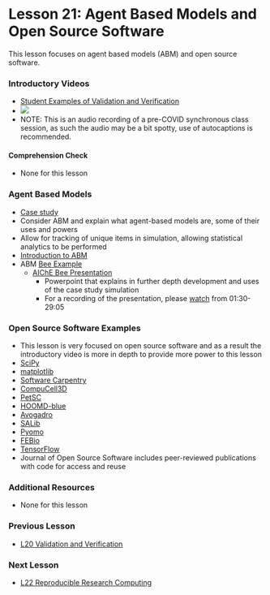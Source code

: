 # **Lesson 21: Agent Based Models and Open Source Software**
This lesson focuses on agent based models (ABM) and open source software.

### **Introductory Videos**
 * [Student Examples of Validation and Verification](https://www.youtube.com/watch?v=60tMapC53Sw&ab_channel=AshleeN.FordVersypt)
 * [![](http://img.youtube.com/vi/60tMapC53Sw/0.jpg)](http://www.youtube.com/watch?v=60tMapC53Sw "")
 * NOTE: This is an audio recording of a pre-COVID synchronous class session, as such the audio may be a bit spotty, use of autocaptions is recommended.
#### **Comprehension Check**
 * None for this lesson
### **Agent Based Models**
* [Case study](https://github.com/ashleefv/BeeNestABM)
* Consider ABM and explain what agent-based models are, some of their uses and powers
* Allow for tracking of unique items in simulation, allowing statistical analytics to be performed
* [Introduction to ABM](https://github.com/ashleefv/ApplNumComp/blob/master/Intro%20to%20ABM.pdf)
* ABM [Bee Example](https://github.com/ashleefv/BeeNestABM)
  * [AIChE Bee Presentation](https://github.com/ashleefv/ApplNumComp/blob/master/AIChE%20Bee%20pres%20ANFV.pdf)
    * Powerpoint that explains in further depth development and uses of the case study simulation
    * For a recording of the presentation, please [watch](https://www.youtube.com/watch?v=xCO1k6Gaex0&feature=emb_title&ab_channel=AshleeN.FordVersypt) from 01:30-29:05
### **Open Source Software Examples**
* This lesson is very focused on open source software and as a result the introductory video is more in depth to provide more power to this lesson
* [SciPy](https://scipy.org/)
* [matplotlib](https://matplotlib.org/)
* [Software Carpentry](https://github.com/swcarpentry)
* [CompuCell3D](https://compucell3d.org/)
* [PetSC](https://www.mcs.anl.gov/petsc/)
* [HOOMD-blue](http://glotzerlab.engin.umich.edu/hoomd-blue/)
* [Avogadro](http://avogadro.cc/)
* [SALib](https://joss.theoj.org/papers/10.21105/joss.00097)
* [Pyomo](http://www.pyomo.org/)
* [FEBio](https://febio.org/)
* [TensorFlow](https://www.tensorflow.org/)
* Journal of Open Source Software includes peer-reviewed publications with code for access and reuse

### **Additional Resources**
* None for this lesson

### **Previous Lesson**
 * [L20 Validation and Verification](/L20%20Validation%20and%20Verification.md)
### **Next Lesson**
 * [L22 Reproducible Research Computing](/L22%20Reproducible%20Research%20Computing.md)
